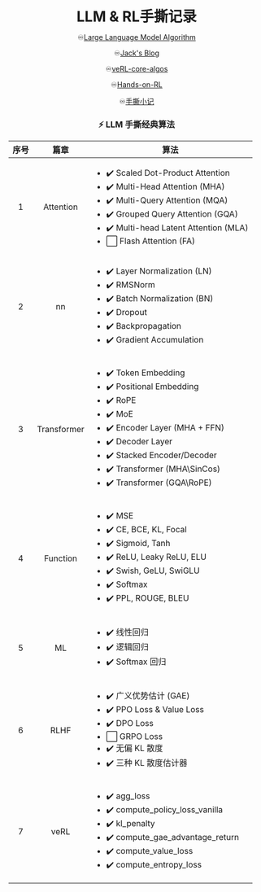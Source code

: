 <div align="center">
  <h1 style="margin-bottom: 0;">LLM & RL手撕记录</h1>
  <p>
    ♾️<a href="https://hwcoder.top/Manual-Coding-1" target="_blank">Large Language Model Algorithm</a>
  </p>
  <p>
    ♾️<a href="https://www.jackzhu.top/categories/%E9%9D%A2%E8%AF%95%E8%AE%B0%E5%BD%95/" target="_blank">Jack's Blog</a>
  </p>
  <p>
    ♾️<a href="https://github.com/volcengine/verl/blob/main/verl/trainer/ppo/core_algos.py" target="_blank">veRL-core-algos</a>
  </p>
  <p>
    ♾️<a href="https://github.com/boyu-ai/Hands-on-RL" target="_blank">Hands-on-RL
</a>
  </p>
  <p>
    ♾️<a href="https://pcnik3wco47l.feishu.cn/wiki/RZsswSD1eiK7vykbgy8cHfSsnaf" target="_blank">手撕小记</a>
  </p>
</div>

<div align="center">

### ⚡️ LLM 手撕经典算法



| 序号 | 篇章                                                      | 算法                                                                                                 |
| :----: | :-------------------------------------------------------------: | -------------------------------------------------------------------------------------------------------- |
| 1    | Attention            | <ul><li>✔️ Scaled Dot-Product Attention</li><li>✔️ Multi-Head Attention (MHA)</li><li>✔️ Multi-Query Attention (MQA)</li><li>✔️ Grouped Query Attention (GQA)</li><li>✔️ Multi-head Latent Attention (MLA)</li><li>⬜ Flash Attention (FA)</li></ul> |
| 2    | nn             | <ul><li>✔️ Layer Normalization (LN)</li><li>✔️ RMSNorm</li><li>✔️ Batch Normalization (BN)</li><li>✔️ Dropout</li><li>✔️ Backpropagation</li><li>✔️ Gradient Accumulation</li></ul> |
| 3    | Transformer          | <ul><li>✔️ Token Embedding</li><li>✔️ Positional Embedding</li><li>✔️ RoPE</li><li>✔️ MoE</li><li>✔️ Encoder Layer (MHA + FFN)</li><li>✔️ Decoder Layer</li><li>✔️ Stacked Encoder/Decoder</li><li>✔️ Transformer (MHA\SinCos)</li><li>✔️ Transformer (GQA\RoPE)</li></ul> |
| 4    | Function             | <ul><li>✔️ MSE</li><li>✔️ CE, BCE, KL, Focal</li><li>✔️ Sigmoid, Tanh</li><li>✔️ ReLU, Leaky ReLU, ELU</li><li>✔️ Swish, GeLU, SwiGLU</li><li>✔️ Softmax</li><li>✔️ PPL, ROUGE, BLEU</li></ul> |
| 5    | ML            | <ul><li>✔️ 线性回归</li><li>✔️ 逻辑回归</li><li>✔️ Softmax 回归</li></ul> |
| 6    | RLHF                 | <ul><li>✔️ 广义优势估计 (GAE)</li><li>✔️ PPO Loss & Value Loss</li><li>✔️ DPO Loss</li><li>⬜ GRPO Loss</li><li>✔️ 无偏 KL 散度</li><li>✔️ 三种 KL 散度估计器</li></ul> |
| 7    | veRL                 | <ul><li>✔️ agg_loss</li><li>✔️ compute_policy_loss_vanilla</li><li>✔️ kl_penalty</li><li>✔️ compute_gae_advantage_return</li><li>✔️ compute_value_loss</li><li>✔️ compute_entropy_loss</li></ul> |